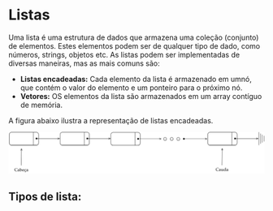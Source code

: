 # Listas

Uma lista é uma estrutura de dados que armazena uma coleção (conjunto) de elementos. Estes elementos podem ser de qualquer tipo de dado, como números, strings, objetos etc. As listas podem ser implementadas de diversas maneiras, mas as mais comuns são:

- **Listas encadeadas:** Cada elemento da lista é armazenado em umnó, que contém o valor do elemento e um ponteiro para o próximo nó.
- **Vetores:** OS elementos da lista são armazenados em um array contíguo de memória.

A figura abaixo ilustra a representação de listas encadeadas.

![Listas Encadeadas](img/listas-encadeadas.png)

## Tipos de lista: 
